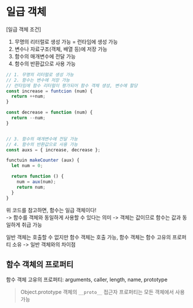 # 일급 객체

[일급 객체 조건]       
1. 무명의 리터럴로 생성 가능 = 런타임에 생성 가능
2. 변수나 자료구조(객체, 배열 등)에 저장 가능
3. 함수의 매개변수에 전달 가능
4. 함수의 반환값으로 사용 가능

```javascript
// 1. 무명의 리터럴로 생성 가능
// 2. 함수는 변수에 저장 가능
// 런타임에 함수 리터럴이 평가되어 함수 객체 생성, 변수에 할당
const increase = funtcion (num) {
  return ++num;
}

const decrease = function (num) {
  return --num;
}


// 3. 함수의 매개변수에 전달 가능
// 4. 함수의 반환값으로 사용 가능
const auxs = { increase, decrease };

functuin makeCounter (aux) {
  let num = 0;

  return function () {
    num = aux(num);
    return num;
  }
}
```
위 코드를 참고하면, 함수는 일급 객체이다!      
-> 함수를 객체와 동일하게 사용할 수 있다는 의미 -> 객체는 값이므로 함수는 값과 동일하게 취급 가능

일반 객체는 호출할 수 없지만 함수 객체는 호출 가능, 함수 객체는 함수 고유의 프로퍼티 소유 -> 일반 객체와의 차이점

## 함수 객체의 프로퍼티
함수 객체 고유의 프로퍼티: arguments, caller, length, name, prototype

> Object.prototype 객체의 ```__proto__``` 접근자 프로퍼티는 모든 객체에서 사용 가능
